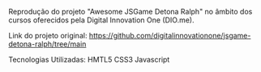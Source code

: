 Reprodução do projeto "Awesome JSGame Detona Ralph" no âmbito dos cursos oferecidos pela Digital Innovation One (DIO.me).

Link do projeto original:
https://github.com/digitalinnovationone/jsgame-detona-ralph/tree/main

Tecnologias Utilizadas:
HMTL5
CSS3
Javascript
